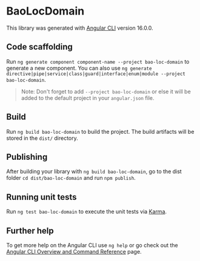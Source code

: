 # BaoLocDomain

This library was generated with [Angular CLI](https://github.com/angular/angular-cli) version 16.0.0.

## Code scaffolding

Run `ng generate component component-name --project bao-loc-domain` to generate a new component. You can also use `ng generate directive|pipe|service|class|guard|interface|enum|module --project bao-loc-domain`.
> Note: Don't forget to add `--project bao-loc-domain` or else it will be added to the default project in your `angular.json` file. 

## Build

Run `ng build bao-loc-domain` to build the project. The build artifacts will be stored in the `dist/` directory.

## Publishing

After building your library with `ng build bao-loc-domain`, go to the dist folder `cd dist/bao-loc-domain` and run `npm publish`.

## Running unit tests

Run `ng test bao-loc-domain` to execute the unit tests via [Karma](https://karma-runner.github.io).

## Further help

To get more help on the Angular CLI use `ng help` or go check out the [Angular CLI Overview and Command Reference](https://angular.io/cli) page.
